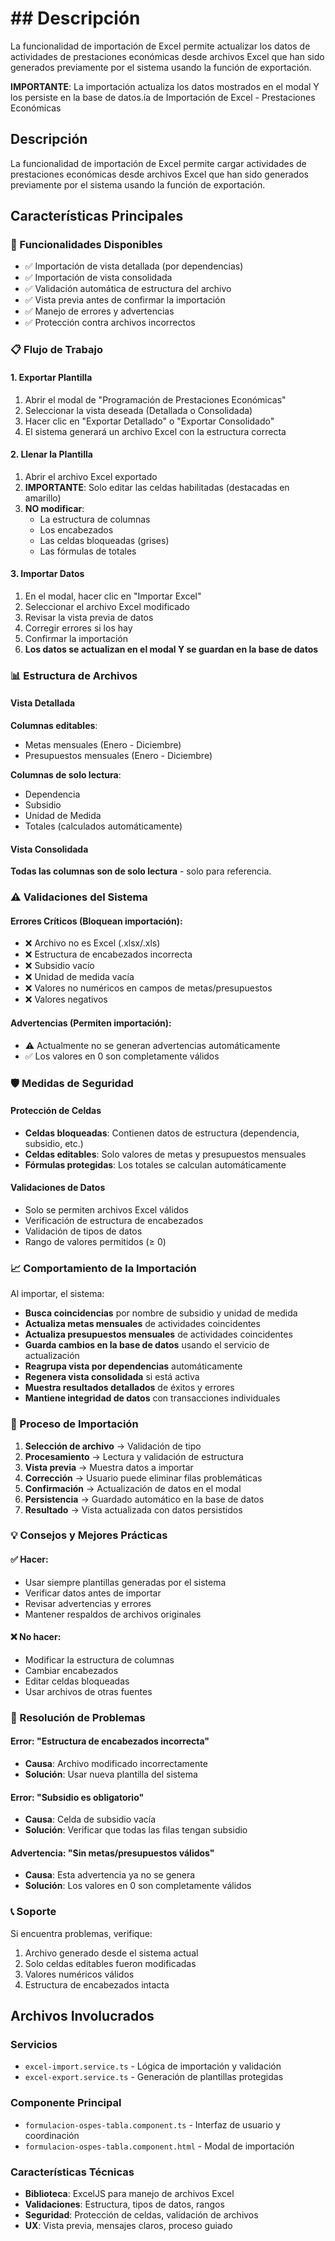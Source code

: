 # ## Descripción
La funcionalidad de importación de Excel permite actualizar los datos de actividades de prestaciones económicas desde archivos Excel que han sido generados previamente por el sistema usando la función de exportación.

**IMPORTANTE**: La importación actualiza los datos mostrados en el modal Y los persiste en la base de datos.ía de Importación de Excel - Prestaciones Económicas

## Descripción
La funcionalidad de importación de Excel permite cargar actividades de prestaciones económicas desde archivos Excel que han sido generados previamente por el sistema usando la función de exportación.

## Características Principales

### 🔧 Funcionalidades Disponibles
- ✅ Importación de vista detallada (por dependencias)
- ✅ Importación de vista consolidada 
- ✅ Validación automática de estructura del archivo
- ✅ Vista previa antes de confirmar la importación
- ✅ Manejo de errores y advertencias
- ✅ Protección contra archivos incorrectos

### 📋 Flujo de Trabajo

#### 1. Exportar Plantilla
1. Abrir el modal de "Programación de Prestaciones Económicas"
2. Seleccionar la vista deseada (Detallada o Consolidada)
3. Hacer clic en "Exportar Detallado" o "Exportar Consolidado"
4. El sistema generará un archivo Excel con la estructura correcta

#### 2. Llenar la Plantilla
1. Abrir el archivo Excel exportado
2. **IMPORTANTE**: Solo editar las celdas habilitadas (destacadas en amarillo)
3. **NO modificar**:
   - La estructura de columnas
   - Los encabezados
   - Las celdas bloqueadas (grises)
   - Las fórmulas de totales

#### 3. Importar Datos
1. En el modal, hacer clic en "Importar Excel"
2. Seleccionar el archivo Excel modificado
3. Revisar la vista previa de datos
4. Corregir errores si los hay
5. Confirmar la importación
6. **Los datos se actualizan en el modal Y se guardan en la base de datos**

### 📊 Estructura de Archivos

#### Vista Detallada
**Columnas editables**:
- Metas mensuales (Enero - Diciembre)
- Presupuestos mensuales (Enero - Diciembre)

**Columnas de solo lectura**:
- Dependencia
- Subsidio
- Unidad de Medida
- Totales (calculados automáticamente)

#### Vista Consolidada
**Todas las columnas son de solo lectura** - solo para referencia.

### ⚠️ Validaciones del Sistema

#### Errores Críticos (Bloquean importación):
- ❌ Archivo no es Excel (.xlsx/.xls)
- ❌ Estructura de encabezados incorrecta
- ❌ Subsidio vacío
- ❌ Unidad de medida vacía
- ❌ Valores no numéricos en campos de metas/presupuestos
- ❌ Valores negativos

#### Advertencias (Permiten importación):
- ⚠️ Actualmente no se generan advertencias automáticamente
- ✅ Los valores en 0 son completamente válidos

### 🛡️ Medidas de Seguridad

#### Protección de Celdas
- **Celdas bloqueadas**: Contienen datos de estructura (dependencia, subsidio, etc.)
- **Celdas editables**: Solo valores de metas y presupuestos mensuales
- **Fórmulas protegidas**: Los totales se calculan automáticamente

#### Validaciones de Datos
- Solo se permiten archivos Excel válidos
- Verificación de estructura de encabezados
- Validación de tipos de datos
- Rango de valores permitidos (≥ 0)

### 📈 Comportamiento de la Importación

Al importar, el sistema:
- **Busca coincidencias** por nombre de subsidio y unidad de medida
- **Actualiza metas mensuales** de actividades coincidentes
- **Actualiza presupuestos mensuales** de actividades coincidentes
- **Guarda cambios en la base de datos** usando el servicio de actualización
- **Reagrupa vista por dependencias** automáticamente
- **Regenera vista consolidada** si está activa
- **Muestra resultados detallados** de éxitos y errores
- **Mantiene integridad de datos** con transacciones individuales

### 🔄 Proceso de Importación

1. **Selección de archivo** → Validación de tipo
2. **Procesamiento** → Lectura y validación de estructura
3. **Vista previa** → Muestra datos a importar
4. **Corrección** → Usuario puede eliminar filas problemáticas
5. **Confirmación** → Actualización de datos en el modal
6. **Persistencia** → Guardado automático en la base de datos
7. **Resultado** → Vista actualizada con datos persistidos

### 💡 Consejos y Mejores Prácticas

#### ✅ Hacer:
- Usar siempre plantillas generadas por el sistema
- Verificar datos antes de importar
- Revisar advertencias y errores
- Mantener respaldos de archivos originales

#### ❌ No hacer:
- Modificar la estructura de columnas
- Cambiar encabezados
- Editar celdas bloqueadas
- Usar archivos de otras fuentes

### 🚨 Resolución de Problemas

#### Error: "Estructura de encabezados incorrecta"
- **Causa**: Archivo modificado incorrectamente
- **Solución**: Usar nueva plantilla del sistema

#### Error: "Subsidio es obligatorio"
- **Causa**: Celda de subsidio vacía
- **Solución**: Verificar que todas las filas tengan subsidio

#### Advertencia: "Sin metas/presupuestos válidos"
- **Causa**: Esta advertencia ya no se genera
- **Solución**: Los valores en 0 son completamente válidos

### 📞 Soporte
Si encuentra problemas, verifique:
1. Archivo generado desde el sistema actual
2. Solo celdas editables fueron modificadas
3. Valores numéricos válidos
4. Estructura de encabezados intacta

## Archivos Involucrados

### Servicios
- `excel-import.service.ts` - Lógica de importación y validación
- `excel-export.service.ts` - Generación de plantillas protegidas

### Componente Principal
- `formulacion-ospes-tabla.component.ts` - Interfaz de usuario y coordinación
- `formulacion-ospes-tabla.component.html` - Modal de importación

### Características Técnicas
- **Biblioteca**: ExcelJS para manejo de archivos Excel
- **Validaciones**: Estructura, tipos de datos, rangos
- **Seguridad**: Protección de celdas, validación de archivos
- **UX**: Vista previa, mensajes claros, proceso guiado
